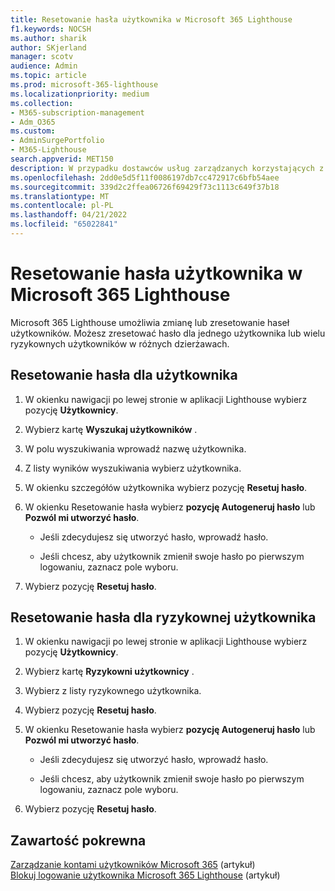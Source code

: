 ```yaml
---
title: Resetowanie hasła użytkownika w Microsoft 365 Lighthouse
f1.keywords: NOCSH
ms.author: sharik
author: SKjerland
manager: scotv
audience: Admin
ms.topic: article
ms.prod: microsoft-365-lighthouse
ms.localizationpriority: medium
ms.collection:
- M365-subscription-management
- Adm_O365
ms.custom:
- AdminSurgePortfolio
- M365-Lighthouse
search.appverid: MET150
description: W przypadku dostawców usług zarządzanych korzystających z Microsoft 365 Lighthouse dowiedz się, jak zresetować hasło dla jednego użytkownika lub wielu ryzykownych użytkowników w różnych dzierżawach.
ms.openlocfilehash: 2dd0e5d5f11f0086197db7cc472917c6bfb54aee
ms.sourcegitcommit: 339d2c2ffea06726f69429f73c1113c649f37b18
ms.translationtype: MT
ms.contentlocale: pl-PL
ms.lasthandoff: 04/21/2022
ms.locfileid: "65022841"
---
```

# <a name="reset-a-user-password-in-microsoft-365-lighthouse"></a>Resetowanie hasła użytkownika w Microsoft 365 Lighthouse

Microsoft 365 Lighthouse umożliwia zmianę lub zresetowanie haseł użytkowników. Możesz zresetować hasło dla jednego użytkownika lub wielu ryzykownych użytkowników w różnych dzierżawach.

## <a name="reset-a-password-for-a-user"></a>Resetowanie hasła dla użytkownika

1. W okienku nawigacji po lewej stronie w aplikacji Lighthouse wybierz pozycję **Użytkownicy**.

2. Wybierz kartę **Wyszukaj użytkowników** .

3. W polu wyszukiwania wprowadź nazwę użytkownika.

4. Z listy wyników wyszukiwania wybierz użytkownika.

5. W okienku szczegółów użytkownika wybierz pozycję **Resetuj hasło**.

6. W okienku Resetowanie hasła wybierz **pozycję Autogeneruj hasło** lub **Pozwól mi utworzyć hasło**.

    - Jeśli zdecydujesz się utworzyć hasło, wprowadź hasło.

    - Jeśli chcesz, aby użytkownik zmienił swoje hasło po pierwszym logowaniu, zaznacz pole wyboru.

7. Wybierz pozycję **Resetuj hasło**.

## <a name="reset-a-password-for-a-risky-user"></a>Resetowanie hasła dla ryzykownej użytkownika

1. W okienku nawigacji po lewej stronie w aplikacji Lighthouse wybierz pozycję **Użytkownicy**.

2. Wybierz kartę **Ryzykowni użytkownicy** .

3. Wybierz z listy ryzykownego użytkownika.

4. Wybierz pozycję **Resetuj hasło**.

5. W okienku Resetowanie hasła wybierz **pozycję Autogeneruj hasło** lub **Pozwól mi utworzyć hasło**.

   - Jeśli zdecydujesz się utworzyć hasło, wprowadź hasło.

   - Jeśli chcesz, aby użytkownik zmienił swoje hasło po pierwszym logowaniu, zaznacz pole wyboru.

6. Wybierz pozycję **Resetuj hasło**.

## <a name="related-content"></a>Zawartość pokrewna

[Zarządzanie kontami użytkowników Microsoft 365](../enterprise/manage-microsoft-365-accounts.md) (artykuł)\
[Blokuj logowanie użytkownika Microsoft 365 Lighthouse](m365-lighthouse-block-user-signin.md) (artykuł)
